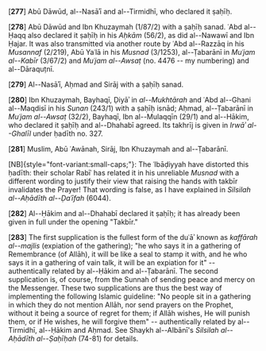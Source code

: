 

[**277**] Abū Dāwūd, al--Nasāʾī and al--Tirmidhī, who declared it ṣaḥīḥ.

<!-- TODO double check the following -->

[**278**] Abū Dāwūd and Ibn Khuzaymah (1/87/2) with a ṣaḥīḥ sanad. ʿAbd al--Ḥaqq also declared it ṣaḥīḥ in his _Aḥkām_ (56/2), as did al--Nawawī and Ibn Ḥajar. It was also transmitted via another route by ʿAbd al--Razzāq in his _Musannaf_ (2/219), Abū Yaʿlā in his _Musnad_ (3/1253), al--Ṭabarānī in _Muʿjam al--Kabīr_ (3/67/2) and _Muʿjam al--Awsaṭ_ (no. 4476 -- my numbering) and al--Dāraquṭnī.

[**279**] Al--Nasāʾī, Aḥmad and Sirāj with a ṣaḥīḥ sanad.

<!-- TODO double check the following -->

[**280**] Ibn Khuzaymah, Bayhaqī, Ḍiyāʾ in _al--Mukhtārah_ and ʿAbd al--Ghani al--Maqdisī in his _Sunan_ (243/1) with a ṣaḥīḥ isnād; Aḥmad, al--Ṭabarānī in _Muʿjam al--Awsaṭ_ (32/2), Bayhaqī, Ibn al--Mulaqqīn (29/1) and al--Hākim, who declared it ṣaḥīḥ and al--Dhahabī agreed. Its takhrīj is given in _Irwāʾ al--Ghalīl_ under ḥadīth no. 327.

[**281**] Muslim, Abū ʿAwānah, Sirāj, Ibn Khuzaymah and al--Ṭabarānī.

[NB]{style="font-variant:small-caps;"}: The ʿIbāḍiyyah have distorted this ḥadīth: their scholar Rabīʿ has related it in his unreliable _Musnad_ with a different wording to justify their view that raising the hands with takbīr invalidates the Prayer! That wording is false, as I have explained in _Silsilah al--Aḥādīth al--Ḍaʿīfah_ (6044).

[**282**] Al--Ḥākim and al--Dhahabī declared it ṣaḥīḥ; it has already been given in full under the opening "Takbīr."

[**283**] The first supplication is the fullest form of the duʿāʾ known as _kaffārah al--majlis_ (expiation of the gathering); "he who says it in a gathering of Remembrance (of Allāh), it will be like a seal to stamp it with, and he who says it in a gathering of vain talk, it will be an expiation for it" -- authentically related by al--Ḥākim and al--Ṭabarānī. The second supplication is, of course, from the Sunnah of sending peace and mercy on the Messenger. These two supplications are thus the best way of implementing the following Islamic guideline: "No people sit in a gathering in which they do not mention Allāh, nor send prayers on the Prophet, without it being a source of regret for them; if Allāh wishes, He will punish them, or if He wishes, he will forgive them" -- authentically related by al--Tirmidhī, al--Ḥākim and Aḥmad. See Shaykh al--Albānī's _Silsilah al--Aḥādīth al--Ṣaḥīḥah_ (74-81) for details.


